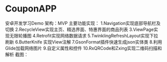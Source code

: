 # CouponAPP 
安卓开发学习Demo
架构：MVP
主要功能实现：
1.Navigation实现底部导航栏及切换
2.RecycleView实现主页、精选界面、特惠界面的商品列表
3.ViewPage实现无限轮播图
4.Retrofit实现网络数据请求
5.TwinklingRefreshLayout实现下拉刷新
6.ButterKnife 实现View注解
7.GsonFormat插件快速生成json实体类
8.利用Glide加载网络图片
9.自定义属性和控件
10.RxQRCode和Zxing实现二维码扫描和解析
截图：


